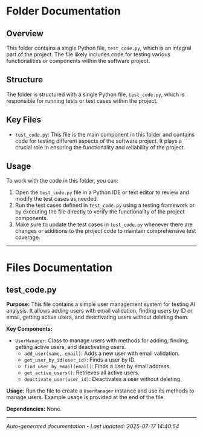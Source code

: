 # Folder Documentation

## Overview
This folder contains a single Python file, `test_code.py`, which is an integral part of the project. The file likely includes code for testing various functionalities or components within the software project.

## Structure
The folder is structured with a single Python file, `test_code.py`, which is responsible for running tests or test cases within the project.

## Key Files
- `test_code.py`: This file is the main component in this folder and contains code for testing different aspects of the software project. It plays a crucial role in ensuring the functionality and reliability of the project.

## Usage
To work with the code in this folder, you can:
1. Open the `test_code.py` file in a Python IDE or text editor to review and modify the test cases as needed.
2. Run the test cases defined in `test_code.py` using a testing framework or by executing the file directly to verify the functionality of the project components.
3. Make sure to update the test cases in `test_code.py` whenever there are changes or additions to the project code to maintain comprehensive test coverage.

---

# Files Documentation

## test_code.py

**Purpose:** This file contains a simple user management system for testing AI analysis. It allows adding users with email validation, finding users by ID or email, getting active users, and deactivating users without deleting them.

**Key Components:**
- `UserManager`: Class to manage users with methods for adding, finding, getting active users, and deactivating users.
  - `add_user(name, email)`: Adds a new user with email validation.
  - `get_user_by_id(user_id)`: Finds a user by ID.
  - `find_user_by_email(email)`: Finds a user by email address.
  - `get_active_users()`: Retrieves all active users.
  - `deactivate_user(user_id)`: Deactivates a user without deleting.
  
**Usage:** Run the file to create a `UserManager` instance and use its methods to manage users. Example usage is provided at the end of the file.

**Dependencies:** None.

---
*Auto-generated documentation - Last updated: 2025-07-17 14:40:54*
